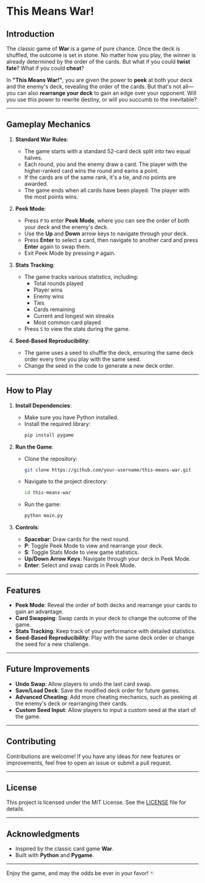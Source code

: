 # **This Means War!**

## **Introduction**
The classic game of **War** is a game of pure chance. Once the deck is shuffled, the outcome is set in stone. No matter how you play, the winner is already determined by the order of the cards. But what if you could **twist fate**? What if you could **cheat**?

In **"This Means War!"**, you are given the power to **peek** at both your deck and the enemy's deck, revealing the order of the cards. But that's not all—you can also **rearrange your deck** to gain an edge over your opponent. Will you use this power to rewrite destiny, or will you succumb to the inevitable?

---

## **Gameplay Mechanics**
1. **Standard War Rules**:
   - The game starts with a standard 52-card deck split into two equal halves.
   - Each round, you and the enemy draw a card. The player with the higher-ranked card wins the round and earns a point.
   - If the cards are of the same rank, it's a tie, and no points are awarded.
   - The game ends when all cards have been played. The player with the most points wins.

2. **Peek Mode**:
   - Press `P` to enter **Peek Mode**, where you can see the order of both your deck and the enemy's deck.
   - Use the **Up** and **Down** arrow keys to navigate through your deck.
   - Press **Enter** to select a card, then navigate to another card and press **Enter** again to swap them.
   - Exit Peek Mode by pressing `P` again.

3. **Stats Tracking**:
   - The game tracks various statistics, including:
     - Total rounds played
     - Player wins
     - Enemy wins
     - Ties
     - Cards remaining
     - Current and longest win streaks
     - Most common card played
   - Press `S` to view the stats during the game.

4. **Seed-Based Reproducibility**:
   - The game uses a seed to shuffle the deck, ensuring the same deck order every time you play with the same seed.
   - Change the seed in the code to generate a new deck order.

---

## **How to Play**
1. **Install Dependencies**:
   - Make sure you have Python installed.
   - Install the required library:
     ```bash
     pip install pygame
     ```

2. **Run the Game**:
   - Clone the repository:
     ```bash
     git clone https://github.com/your-username/this-means-war.git
     ```
   - Navigate to the project directory:
     ```bash
     cd this-means-war
     ```
   - Run the game:
     ```bash
     python main.py
     ```

3. **Controls**:
   - **Spacebar**: Draw cards for the next round.
   - **P**: Toggle Peek Mode to view and rearrange your deck.
   - **S**: Toggle Stats Mode to view game statistics.
   - **Up/Down Arrow Keys**: Navigate through your deck in Peek Mode.
   - **Enter**: Select and swap cards in Peek Mode.

---

## **Features**
- **Peek Mode**: Reveal the order of both decks and rearrange your cards to gain an advantage.
- **Card Swapping**: Swap cards in your deck to change the outcome of the game.
- **Stats Tracking**: Keep track of your performance with detailed statistics.
- **Seed-Based Reproducibility**: Play with the same deck order or change the seed for a new challenge.

---

## **Future Improvements**
- **Undo Swap**: Allow players to undo the last card swap.
- **Save/Load Deck**: Save the modified deck order for future games.
- **Advanced Cheating**: Add more cheating mechanics, such as peeking at the enemy's deck or rearranging their cards.
- **Custom Seed Input**: Allow players to input a custom seed at the start of the game.

---

## **Contributing**
Contributions are welcome! If you have any ideas for new features or improvements, feel free to open an issue or submit a pull request.

---

## **License**
This project is licensed under the MIT License. See the [LICENSE](LICENSE) file for details.

---

## **Acknowledgments**
- Inspired by the classic card game **War**.
- Built with **Python** and **Pygame**.

---

Enjoy the game, and may the odds be ever in your favor! 🃏

